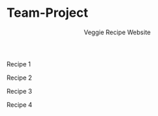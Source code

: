 # Team-Project
<!DOCTYPE html>
<head>
  <header>Veggie Recipe Website
  </header>
</head>
<body>
<p> Recipe 1 </p>
<p> Recipe 2 </p>
<p> Recipe 3 </p>
<p> Recipe 4 </p>
</body>
